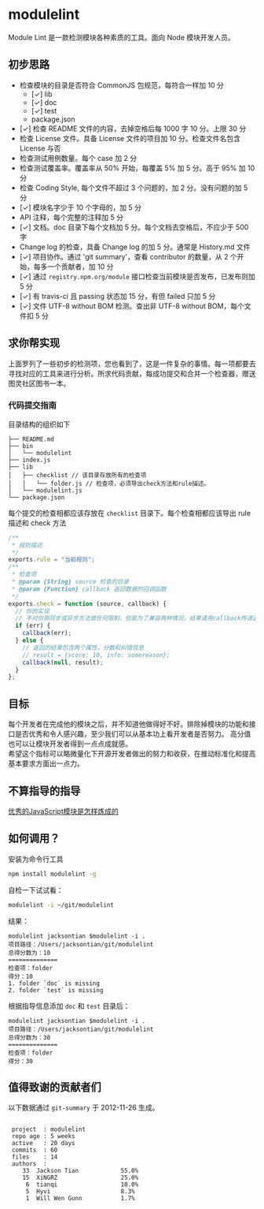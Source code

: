modulelint
==========

Module Lint 是一款检测模块各种素质的工具。面向 Node 模块开发人员。

## 初步思路

- 检查模块的目录是否符合 CommonJS 包规范，每符合一样加 10 分
  - [✓] lib
  - [✓] doc
  - [✓] test
  - package.json
- [✓] 检查 README 文件的内容，去掉空格后每 1000 字 10 分。上限 30 分
- 检查 License 文件。具备 License 文件的项目加 10 分。检查文件名包含 License 与否
- 检查测试用例数量。每个 case 加 2 分
- 检查测试覆盖率。覆盖率从 50% 开始，每覆盖 5% 加 5 分。高于 95% 加 10 分
- 检查 Coding Style, 每个文件不超过 3 个问题的，加 2 分。没有问题的加 5 分
- [✓] 模块名字少于 10 个字母的，加 5 分
- API 注释，每个完整的注释加 5 分
- [✓] 文档。doc 目录下每个文档加 5 分。每个文档去空格后，不应少于 500 字
- Change log 的检查，具备 Change log 的加 5 分。通常是 History.md 文件
- [✓] 项目协作。通过 'git summary'，查看 contributor 的数量，从 2 个开始，每多一个贡献者，加 10 分
- [✓] 通过 `registry.npm.org/module` 接口检查当前模块是否发布，已发布则加 5 分
- [✓] 有 travis-ci 且 passing 状态加 15 分，有但 failed 只加 5 分
- [✓] 文件 UTF-8 without BOM 检测。查出非 UTF-8 without BOM，每个文件扣 5 分

## 求你帮实现
上面罗列了一些初步的检测项，您也看到了，这是一件复杂的事情。每一项都要去寻找对应的工具来进行分析。所求代码贡献，每成功提交和合并一个检查器，赠送图灵社区图书一本。

### 代码提交指南
目录结构的组织如下

```
├── README.md
├── bin
│   └── modulelint
├── index.js
├── lib
│   ├── checklist // 该目录存放所有的检查项
│   │   └── folder.js // 检查项，必须导出check方法和rule描述。
│   └── modulelint.js
└── package.json
```

每个提交的检查相都应该存放在 `checklist` 目录下。每个检查相都应该导出 rule 描述和 check 方法

```js
/**
 * 规则描述
 */
exports.rule = "当前规则";
/**
 * 检查项
 * @param {String} source 检查的目录
 * @param {Function} callback 返回数据的回调函数
 */
exports.check = function (source, callback) {
  // 你的实现
  // 不对你用同步或异步方法做任何限制，但是为了兼容两种情况，结果请用callback传递返回
  if (err) {
    callback(err);
  } else {
    // 返回的结果包含两个属性。分数和纠错信息
    // result = {score: 10, info: somereason};
    callback(null, result);
  }
};
```

## 目标
每个开发者在完成他的模块之后，并不知道他做得好不好。排除掉模块的功能和接口是否优秀和令人感兴趣，至少我们可以从基本功上看开发者是否努力。
高分值也可以让模块开发者得到一点点成就感。  
希望这个指标可以略微量化下开源开发者做出的努力和收获，在推动标准化和提高基本要求方面出一点力。  

## 不算指导的指导
[优秀的JavaScript模块是怎样炼成的](http://www.infoq.com/cn/articles/how-to-create-great-js-module)

## 如何调用？
安装为命令行工具

```sh
npm install modulelint -g
```

自检一下试试看：

```sh
modulelint -i ~/git/modulelint
```
结果：

```
modulelint jacksontian $modulelint -i .
项目路径：/Users/jacksontian/git/modulelint
总得分数为：10
==============
检查项：folder
得分：10
1. folder `doc` is missing
2. folder `test` is missing
```
根据指导信息添加 `doc` 和 `test` 目录后：

```
modulelint jacksontian $modulelint -i .
项目路径：/Users/jacksontian/git/modulelint
总得分数为：30
==============
检查项：folder
得分：30
```


## 值得致谢的贡献者们
以下数据通过 `git-summary` 于 2012-11-26 生成。

```

 project  : modulelint
 repo age : 5 weeks
 active   : 20 days
 commits  : 60
 files    : 14
 authors  : 
    33	Jackson Tian            55.0%
    15	XiNGRZ                  25.0%
     6	tianqi                  10.0%
     5	Hyvi                    8.3%
     1	Will Wen Gunn           1.7%
```
